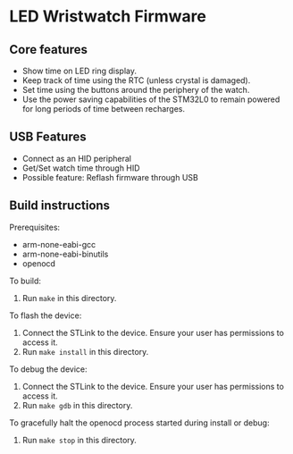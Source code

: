 # LED Wristwatch Firmware

## Core features

 - Show time on LED ring display.
 - Keep track of time using the RTC (unless crystal is damaged).
 - Set time using the buttons around the periphery of the watch.
 - Use the power saving capabilities of the STM32L0 to remain powered for long
   periods of time between recharges.

## USB Features

 - Connect as an HID peripheral
 - Get/Set watch time through HID
 - Possible feature: Reflash firmware through USB

## Build instructions

Prerequisites:

 - arm-none-eabi-gcc
 - arm-none-eabi-binutils
 - openocd

To build:

 1. Run `make` in this directory.

To flash the device:

 1. Connect the STLink to the device. Ensure your user has permissions to access
    it.
 2. Run `make install` in this directory.

To debug the device:

 1. Connect the STLink to the device. Ensure your user has permissions to access
    it.
 2. Run `make gdb` in this directory.

To gracefully halt the openocd process started during install or debug:

 1. Run `make stop` in this directory.

